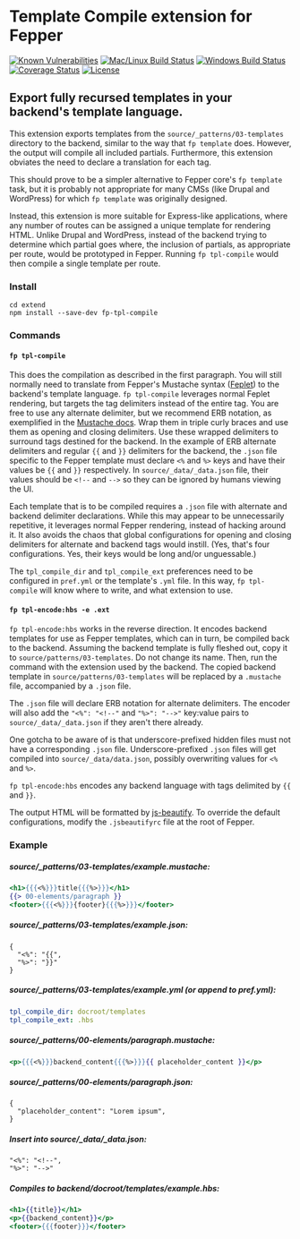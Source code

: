 # Template Compile extension for Fepper

[![Known Vulnerabilities][snyk-image]][snyk-url]
[![Mac/Linux Build Status][travis-image]][travis-url]
[![Windows Build Status][appveyor-image]][appveyor-url]
[![Coverage Status][coveralls-image]][coveralls-url]
[![License][license-image]][license-url]

## Export fully recursed templates in your backend's template language.

This extension exports templates from the `source/_patterns/03-templates` 
directory to the backend, similar to the way that `fp template` does. However, 
the output will compile all included partials. Furthermore, this extension 
obviates the need to declare a translation for each tag.

This should prove to be a simpler alternative to Fepper core's `fp template` 
task, but it is probably not appropriate for many CMSs (like Drupal and 
WordPress) for which `fp template` was originally designed.

Instead, this extension is more suitable for Express-like applications, where 
any number of routes can be assigned a unique template for rendering HTML. 
Unlike Drupal and WordPress, instead of the backend trying to determine which 
partial goes where, the inclusion of partials, as appropriate per route, would 
be prototyped in Fepper. Running `fp tpl-compile` would then compile a single 
template per route.

### Install

```shell
cd extend
npm install --save-dev fp-tpl-compile
```

### Commands

#### `fp tpl-compile`

This does the compilation as described in the first paragraph. You will still 
normally need to translate from Fepper's Mustache syntax 
(<a href="https://github.com/electric-eloquence/feplet" target="_blank">Feplet</a>) 
to the backend's template language. `fp tpl-compile` leverages normal Feplet 
rendering, but targets the tag delimiters instead of the entire tag. You are 
free to use any alternate delimiter, but we recommend ERB notation, as 
exemplified in the 
<a href="https://mustache.github.io/mustache.5.html#Set-Delimiter" target="_blank">Mustache docs</a>. 
Wrap them in triple curly braces and use them as opening and closing delimiters. 
Use these wrapped delimiters to surround tags destined for the backend. In the 
example of ERB alternate delimiters and regular `{{` and `}}` delimiters for the 
backend, the `.json` file specific to the Fepper template must declare `<%` and 
`%>` keys and have their values be `{{` and `}}` respectively. In 
`source/_data/_data.json` file, their values should be `<!--` and `-->` so they 
can be ignored by humans viewing the UI.

Each template that is to be compiled requires a `.json` file with alternate and 
backend delimiter declarations. While this may appear to be unnecessarily 
repetitive, it leverages normal Fepper rendering, instead of hacking around it. 
It also avoids the chaos that global configurations for opening and closing 
delimiters for alternate and backend tags would instill. (Yes, that's four 
configurations. Yes, their keys would be long and/or unguessable.)

The `tpl_compile_dir` and `tpl_compile_ext` preferences need to be configured in 
`pref.yml` or the template's `.yml` file. In this way, `fp tpl-compile` will 
know where to write, and what extension to use.

#### `fp tpl-encode:hbs -e .ext`

`fp tpl-encode:hbs` works in the reverse direction. It encodes backend templates 
for use as Fepper templates, which can in turn, be compiled back to the backend. 
Assuming the backend template is fully fleshed out, copy it to 
`source/patterns/03-templates`. Do not change its name. Then, run the command 
with the extension used by the backend. The copied backend template in 
`source/patterns/03-templates` will be replaced by a `.mustache` file, 
accompanied by a `.json` file.

The `.json` file will declare ERB notation for alternate delimiters. The encoder 
will also add the `"<%": "<!--"` and `"%>": "-->"` key:value pairs to 
`source/_data/_data.json` if they aren't there already.

One gotcha to be aware of is that underscore-prefixed hidden files must not have 
a corresponding `.json` file. Underscore-prefixed `.json` files will get 
compiled into `source/_data/data.json`, possibly overwriting values for `<%` and 
`%>`.

`fp tpl-encode:hbs` encodes any backend language with tags delimited by `{{` and 
`}}`.

The output HTML will be formatted by 
<a href="https://github.com/beautify-web/js-beautify" target="_blank">js-beautify</a>. 
To override the default configurations, modify the `.jsbeautifyrc` file at the 
root of Fepper.

### Example

##### source/\_patterns/03-templates/example.mustache:

```handlebars
<h1>{{{<%}}}title{{{%>}}}</h1>
{{> 00-elements/paragraph }}
<footer>{{{<%}}}{footer}{{{%>}}}</footer>
```

##### source/\_patterns/03-templates/example.json:

```
{
  "<%": "{{",
  "%>": "}}"
}
```

##### source/\_patterns/03-templates/example.yml (or append to pref.yml):

```yaml
tpl_compile_dir: docroot/templates
tpl_compile_ext: .hbs
```

##### source/\_patterns/00-elements/paragraph.mustache:

```handlebars
<p>{{{<%}}}backend_content{{{%>}}}{{ placeholder_content }}</p>
```

##### source/\_patterns/00-elements/paragraph.json:

```
{
  "placeholder_content": "Lorem ipsum",
}
```

##### Insert into source/\_data/\_data.json:

```
"<%": "<!--",
"%>": "-->"
```

##### Compiles to backend/docroot/templates/example.hbs:

```handlebars
<h1>{{title}}</h1>
<p>{{backend_content}}</p>
<footer>{{{footer}}}</footer>
```

[snyk-image]: https://snyk.io/test/github/electric-eloquence/fp-tpl-compile/master/badge.svg
[snyk-url]: https://snyk.io/test/github/electric-eloquence/fp-tpl-compile/master

[travis-image]: https://img.shields.io/travis/electric-eloquence/fp-tpl-compile/master.svg?label=mac%20%26%20linux
[travis-url]: https://travis-ci.org/electric-eloquence/fp-tpl-compile

[appveyor-image]: https://img.shields.io/appveyor/ci/e2tha-e/fp-tpl-compile/master.svg?label=windows
[appveyor-url]: https://ci.appveyor.com/project/e2tha-e/fp-tpl-compile

[coveralls-image]: https://img.shields.io/coveralls/electric-eloquence/fp-tpl-compile/master.svg
[coveralls-url]: https://coveralls.io/r/electric-eloquence/fp-tpl-compile

[license-image]: https://img.shields.io/github/license/electric-eloquence/fp-tpl-compile.svg
[license-url]: https://raw.githubusercontent.com/electric-eloquence/fp-tpl-compile/master/LICENSE
